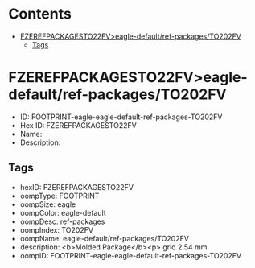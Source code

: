 



Contents
========

* [FZEREFPACKAGESTO22FV>eagle-default/ref-packages/TO202FV](#fzerefpackagesto22fveagle-defaultref-packagesto202fv)
	* [Tags](#tags)

# FZEREFPACKAGESTO22FV>eagle-default/ref-packages/TO202FV

- ID: FOOTPRINT-eagle-eagle-default-ref-packages-TO202FV
- Hex ID: FZEREFPACKAGESTO22FV
- Name: 
- Description: 

## Tags

- hexID: FZEREFPACKAGESTO22FV
- oompType: FOOTPRINT
- oompSize: eagle
- oompColor: eagle-default
- oompDesc: ref-packages
- oompIndex: TO202FV
- oompName: eagle-default/ref-packages/TO202FV
- description: &lt;b&gt;Molded Package&lt;/b&gt;&lt;p&gt;&#xD;
grid 2.54 mm
- oompID: FOOTPRINT-eagle-eagle-default-ref-packages-TO202FV
